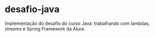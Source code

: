 # desafio-java
Implementação do desafio do curso Java: trabalhando com lambdas, streams e Spring Framework da Alura.
